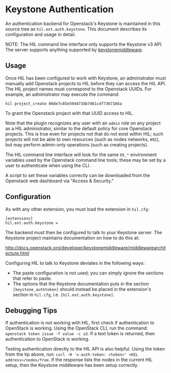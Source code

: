 # Keystone Authentication

An authentication backend for Openstack's Keystone is maintained in this
source tree as `hil.ext.auth.keystone`. This document describes its
configuration and usage in detail.

NOTE: The HIL command line interface only supports the Keystone v3 API.
The server supports anything supported by [keystonemiddleware][1].

## Usage

Once HIL has been configured to work with Keystone, an administrator
must manually add Openstack projects to HIL before they can access the
HIL API. The HIL project names must correspond to the Openstack UUIDs.
For example, an administrator may execute the command:

    hil project_create 00de7c85e594473db7461cdf7367166a

To grant the Openstack project with that UUID access to HIL.

Note that the plugin recognizes any user with an `admin` role on any
project as a HIL administrator, similar to the default policy for core
Openstack projects. This is true even for projects not that do not exist
within HIL; such projects will not be able to own resources (such as
nodes networks, etc), but may perform admin-only operations (such as
creating projects).

The HIL command line interface will look for the same `OS_*`
environment variables used by the Openstack command line tools; these
may be set by a user to authenticate when using the CLI.

A script to set these variables correctly can be downloaded from the
Openstack web dashboard via "Access & Security."

## Configuration

As with any other extension, you must load the extension in `hil.cfg`:

    [extensions]
    hil.ext.auth.keystone =

The backend must then be configured to talk to your Keystone server.
The Keystone project maintains documentation on how to do this at:

<http://docs.openstack.org/developer/keystonemiddleware/middlewarearchitecture.html>

Configuring HIL to talk to Keystone deviates in the following ways:

* The paste configuration is not used; you can simply ignore the
  sections that refer to paste.
* The options that the Keystone documentation puts in the section
  `[keystone_authtoken]` should instead be placed in the extension's
  section in `hil.cfg`, i.e. `[hil.ext.auth.keystone]`.

[1]: http://docs.openstack.org/developer/keystonemiddleware/

## Debugging Tips

If authentication is not working with HIL, first check if authentication to OpenStack is working.  Using the OpenStack CLI, run the command:
``openstack token issue -f value -c id``.
If a text token is returned, then authentication to OpenStack is working.

Testing authentication directly to the HIL API is also helpful.
Using the token from the tip above, run:
``curl -H 'x-auth-token: <token>' <HIL address>/nodes/free``.
If the response lists the nodes in the current HIL setup, then the Keystone middleware has been setup correctly. 
